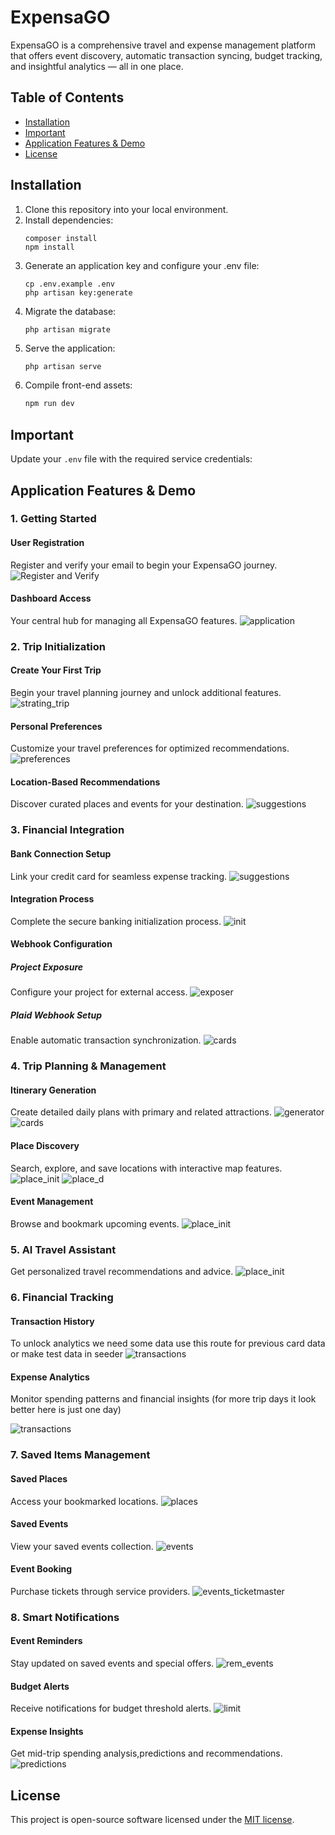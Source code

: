 # ExpensaGO

ExpensaGO is a comprehensive travel and expense management platform that offers event discovery, automatic transaction syncing, budget tracking, and insightful analytics — all in one place.

## Table of Contents

-   [Installation](#installation)
-   [Important](#important)
-   [Application Features & Demo](#application-features--demo)
-   [License](#license)

## Installation

1. Clone this repository into your local environment.
2. Install dependencies:
    ```
    composer install
    npm install
    ```
3. Generate an application key and configure your .env file:
    ```
    cp .env.example .env
    php artisan key:generate
    ```
4. Migrate the database:
    ```
    php artisan migrate
    ```
5. Serve the application:
    ```bash
    php artisan serve
    ```
6. Compile front-end assets:
    ```bash
    npm run dev
    ```

## Important

Update your `.env` file with the required service credentials:

## Application Features & Demo

### 1. Getting Started

#### User Registration

Register and verify your email to begin your ExpensaGO journey.
![Register and Verify](imagess/register.png)

#### Dashboard Access

Your central hub for managing all ExpensaGO features.
![application](imagess/app.png)

### 2. Trip Initialization

#### Create Your First Trip

Begin your travel planning journey and unlock additional features.
![strating_trip](approved/start_trip.png)

#### Personal Preferences

Customize your travel preferences for optimized recommendations.
![preferences](approved/user_preferences.png)

#### Location-Based Recommendations

Discover curated places and events for your destination.
![suggestions](approved/suggestionns.png)

### 3. Financial Integration

#### Bank Connection Setup

Link your credit card for seamless expense tracking.
![suggestions](imagess/more_actions.png)

#### Integration Process

Complete the secure banking initialization process.
![init](imagess/plaid_init.png)

#### Webhook Configuration

##### Project Exposure

Configure your project for external access.
![exposer](approved/expose_tokenn.png)

##### Plaid Webhook Setup

Enable automatic transaction synchronization.
![cards](approved/plaid_webhook.png)

### 4. Trip Planning & Management

#### Itinerary Generation

Create detailed daily plans with primary and related attractions.
![generator](approved/generating_plan.png)
![cards](imagess/plan_cards.png)

#### Place Discovery

Search, explore, and save locations with interactive map features.
![place_init](approved/places.png)
![place_d](imagess/place_d.png)

#### Event Management

Browse and bookmark upcoming events.
![place_init](approved/events.png)

### 5. AI Travel Assistant

Get personalized travel recommendations and advice.
![place_init](approved/ai_chat.png)

### 6. Financial Tracking

#### Transaction History

To unlock analytics we need some data use this route for previous card data or make test data in seeder
![transactions](imagess/plaid_transactions.png)

#### Expense Analytics

Monitor spending patterns and financial insights (for more trip days it look better here is just one day)

![transactions](imagess/analytics.png)

### 7. Saved Items Management

#### Saved Places

Access your bookmarked locations.
![places](approved/saved_items_places.png)

#### Saved Events

View your saved events collection.
![events](approved/saved_items.png)

#### Event Booking

Purchase tickets  through service providers.
![events_ticketmaster](approved/book_ticketmaster.png)

### 8. Smart Notifications

#### Event Reminders

Stay updated on saved events and special offers.
![rem_events](imagess/reminder_events.png)

#### Budget Alerts

Receive notifications for budget threshold alerts.
![limit](approved/limit.png)

#### Expense Insights

Get mid-trip spending analysis,predictions and recommendations.
![predictions](imagess/predictions.png)

## License

This project is open-source software licensed under the [MIT license](https://opensource.org/licenses/MIT).
